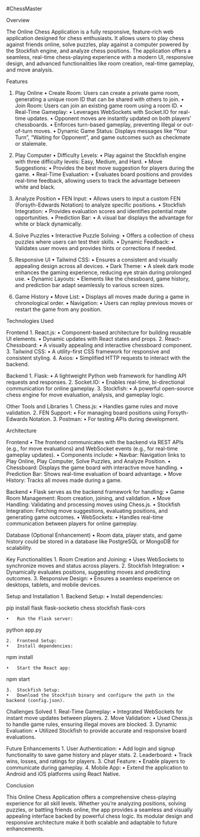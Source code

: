 #ChessMaster

Overview

The Online Chess Application is a fully responsive, feature-rich web application designed for chess enthusiasts. It allows users to play chess against friends online, solve puzzles, play against a computer powered by the Stockfish engine, and analyze chess positions. The application offers a seamless, real-time chess-playing experience with a modern UI, responsive design, and advanced functionalities like room creation, real-time gameplay, and move analysis.

Features

1. Play Online
	•	Create Room: Users can create a private game room, generating a unique room ID that can be shared with others to join.
	•	Join Room: Users can join an existing game room using a room ID.
	•	Real-Time Gameplay:
	•	Leverages WebSockets with Socket.IO for real-time updates.
	•	Opponent moves are instantly updated on both players’ chessboards.
	•	Enforces turn-based gameplay, preventing illegal or out-of-turn moves.
	•	Dynamic Game Status: Displays messages like “Your Turn”, “Waiting for Opponent”, and game outcomes such as checkmate or stalemate.

2. Play Computer
	•	Difficulty Levels:
	•	Play against the Stockfish engine with three difficulty levels: Easy, Medium, and Hard.
	•	Move Suggestions:
	•	Provides the best move suggestion for players during the game.
	•	Real-Time Evaluation:
	•	Evaluates board positions and provides real-time feedback, allowing users to track the advantage between white and black.

3. Analyze Position
	•	FEN Input:
	•	Allows users to input a custom FEN (Forsyth-Edwards Notation) to analyze specific positions.
	•	Stockfish Integration:
	•	Provides evaluation scores and identifies potential mate opportunities.
	•	Prediction Bar:
	•	A visual bar displays the advantage for white or black dynamically.

4. Solve Puzzles
	•	Interactive Puzzle Solving:
	•	Offers a collection of chess puzzles where users can test their skills.
	•	Dynamic Feedback:
	•	Validates user moves and provides hints or corrections if needed.

5. Responsive UI
	•	Tailwind CSS:
	•	Ensures a consistent and visually appealing design across all devices.
	•	Dark Theme:
	•	A sleek dark mode enhances the gaming experience, reducing eye strain during prolonged use.
	•	Dynamic Layouts:
	•	Elements like the chessboard, game history, and prediction bar adapt seamlessly to various screen sizes.

6. Game History
	•	Move List:
	•	Displays all moves made during a game in chronological order.
	•	Navigation:
	•	Users can replay previous moves or restart the game from any position.

Technologies Used

Frontend
	1.	React.js:
	•	Component-based architecture for building reusable UI elements.
	•	Dynamic updates with React states and props.
	2.	React-Chessboard:
	•	A visually appealing and interactive chessboard component.
	3.	Tailwind CSS:
	•	A utility-first CSS framework for responsive and consistent styling.
	4.	Axios:
	•	Simplified HTTP requests to interact with the backend.

Backend
	1.	Flask:
	•	A lightweight Python web framework for handling API requests and responses.
	2.	Socket.IO:
	•	Enables real-time, bi-directional communication for online gameplay.
	3.	Stockfish:
	•	A powerful open-source chess engine for move evaluation, analysis, and gameplay logic.

Other Tools and Libraries
	1.	Chess.js:
	•	Handles game rules and move validation.
	2.	FEN Support:
	•	For managing board positions using Forsyth-Edwards Notation.
	3.	Postman:
	•	For testing APIs during development.

Architecture

Frontend
	•	The frontend communicates with the backend via REST APIs (e.g., for move evaluations) and WebSocket events (e.g., for real-time gameplay updates).
	•	Components include:
	•	Navbar: Navigation links to Play Online, Play Computer, Solve Puzzles, and Analyze Position.
	•	Chessboard: Displays the game board with interactive move handling.
	•	Prediction Bar: Shows real-time evaluation of board advantage.
	•	Move History: Tracks all moves made during a game.

Backend
	•	Flask serves as the backend framework for handling:
	•	Game Room Management: Room creation, joining, and validation.
	•	Move Handling: Validating and processing moves using Chess.js.
	•	Stockfish Integration: Fetching move suggestions, evaluating positions, and generating game outcomes.
	•	WebSockets:
	•	Handles real-time communication between players for online gameplay.

Database (Optional Enhancement)
	•	Room data, player stats, and game history could be stored in a database like PostgreSQL or MongoDB for scalability.

Key Functionalities
	1.	Room Creation and Joining:
	•	Uses WebSockets to synchronize moves and status across players.
	2.	Stockfish Integration:
	•	Dynamically evaluates positions, suggesting moves and predicting outcomes.
	3.	Responsive Design:
	•	Ensures a seamless experience on desktops, tablets, and mobile devices.

Setup and Installation
	1.	Backend Setup:
	•	Install dependencies:

pip install flask flask-socketio chess stockfish flask-cors


	•	Run the Flask server:

python app.py


	2.	Frontend Setup:
	•	Install dependencies:

npm install


	•	Start the React app:

npm start


	3.	Stockfish Setup:
	•	Download the Stockfish binary and configure the path in the backend (config.json).

Challenges Solved
	1.	Real-Time Gameplay:
	•	Integrated WebSockets for instant move updates between players.
	2.	Move Validation:
	•	Used Chess.js to handle game rules, ensuring illegal moves are blocked.
	3.	Dynamic Evaluation:
	•	Utilized Stockfish to provide accurate and responsive board evaluations.

Future Enhancements
	1.	User Authentication:
	•	Add login and signup functionality to save game history and player stats.
	2.	Leaderboard:
	•	Track wins, losses, and ratings for players.
	3.	Chat Feature:
	•	Enable players to communicate during gameplay.
	4.	Mobile App:
	•	Extend the application to Android and iOS platforms using React Native.

Conclusion

This Online Chess Application offers a comprehensive chess-playing experience for all skill levels. Whether you’re analyzing positions, solving puzzles, or battling friends online, the app provides a seamless and visually appealing interface backed by powerful chess logic. Its modular design and responsive architecture make it both scalable and adaptable to future enhancements.
